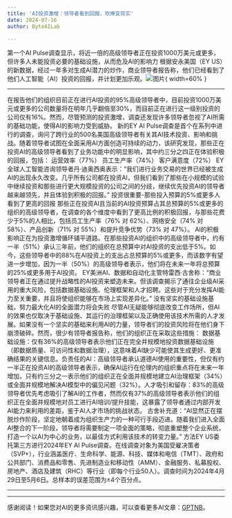 ```yaml
---
title: 'AI投资激增：领导者看到回报，吹捧变现实'
date: 2024-07-16
author: ByteAILab

---
```


第一个AI Pulse调查显示，将近一倍的高级领导者正在投资1000万美元或更多，但许多人未能投资必要的基础设施，从而危及AI的影响力
根据安永美国（EY US）的新数据，经过一年多对生成AI潜力的炒作，商业领导者报告称，他们已经看到了他们人工智能（AI）投资的回报，并计划更加乐观。![图片](https://ai-techpark.com/wp-content/uploads/2024/07/Surging-960x540.jpg){ width=60% }

---
在报告他们的组织目前正在进行AI投资的95%高级领导者中，目前投资1000万美元或更多的公司数量将在明年几乎翻倍至30%，而目前正在进行这一级别投资的公司仅有16%。然而，尽管预测的投资激增，调查还发现许多领导者忽视了AI所需的基础功能，使得AI的影响力受到威胁。
新的EY AI Pulse调查是首个在系列中进行的调查，询问了跨行业的500名美国高级领导者有关其AI技术投资、影响和挑战。随着领导者试图在全面采用AI方面创造可持续的动力，该研究发现，那些正在投资AI的高级领导者看到了业务功能中的明显影响，其中约三分之四正在体验积极的回报，包括：
运营效率（77%）
员工生产率（74%）
客户满意度（72%）
EY全球人工智能咨询领导者丹·迪奥西奥表示：“我们进行业务交易的世界已经被生成AI的出现永久改变。几乎所有公司都在投资AI，但我们看到了那些在小规模的试验中继续投资和那些进行更大规模投资的公司之间的分歧，继续优先投资AI的领导者越来越领先，并且体验到积极的回报。”
投资很重要-那些投入预算的5%或更多人看到了更高的回报
那些正在投资AI且当前的AI投资预算占其总预算的5%或更多的组织的高级领导者，在调查的各个维度中看到了更高比例的积极回报，与那些花费少于5%的人相比，包括员工生产率（76% 对 62%）、网络安全（74% 对 58%）、产品创新（71% 对 55%）和提升竞争优势（73% 对 47%）。
AI的积极影响正在为投资激增循环铺平道路。在那些投资AI的组织中的高级领导者中，约有一半（51%）承认三年前，他们的组织在总预算中对AI投资的支出低于5%。如今，这些领导者中的88%在AI投资上的支出占总预算的5%或更多，而该数字有望进一步增加，因为一半（50%）的高级领导者表示，他们将在未来一年将总预算的25%或更多用于AI投资。
EY美洲AI、数据和自动化主管特雷西·古舍称：“商业领导者正在通过提升战略性的AI投资来塑造未来。但该调查揭示了通往企业级AI采用的重大风险，包括数据基础设施、伦理框架和人才招聘。这些对于充分发挥AI能力至关重要，并且将使组织能够在市场上实现差异化。”
没有坚实的基础设施基础，努力最大化AI的全面潜力将会失败
尽管AI无疑能够彻底改变工作场所，但AI的效果也仅取决于基础设施、其运行的治理框架以及正确使用该技术所需的人才发展。如果没有一个坚实的基础来利用AI的力量，领导者们的投资风险将在他们身下崩溃破碎。然而，很少有领导者报告称，他们的组织正在采取这些措施：
数据基础设施：仅有36%的高级领导者表示他们正在完全并规模地投资数据基础设施（即数据质量、可访问性和数据治理），这意味着AI缺少可能使其生成更好、更准确结果的关键信息。负责任的AI：高级领导者承认道德AI使用的重要性，但仅有约一半正在投资AI的高级领导者表示，确保AI运行在伦理内的组织重点将在未来一年增加，只有约三分之一表示他们的组织正在全面并规模地建立AI治理框架（34%）或全面并规模地解决AI模型中的偏见问题（32%）。人才吸引和留存：83%的高级领导者优先考虑吸引了解AI的工作者，然而仅有37%的高级领导者表示他们的组织正在全面并规模地对员工进行AI培训/提升技能，这暴露了领导者通过内部开发AI能力来利用的差距，鉴于AI人才市场的挑战状态。
古舍补充道：“AI显然正在摆脱炒作阶段，坚定地朝着成为组织生产力的一种可行手段迈进。随着我们进入全面AI整合的下一阶段，领导者将需要制定一项全面的策略，彻底重塑整个企业系统，打造一个以AI为中心的业务，以最佳方式利用该技术的转变力量。”
方法EY US委托第三方进行2024年EY AI Pulse调查。在线调查对象为美国受雇决策者（SVP+），行业涵盖医疗、生命科学、能源、科技、媒体和电信（TMT）、政府和公共部门、消费品和零售、先进制造业和移动性（AMM）、金融服务、私募股权、房地产、酒店及建筑（RHC）等行业（即每个行业50人）。调查时间为2024年4月29日至5月6日。总样本的误差范围为±4个百分点。

---
---
感谢阅读！如果您对AI的更多资讯感兴趣，可以查看更多AI文章：[GPTNB](https://gptnb.com)。
